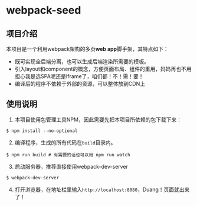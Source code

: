 # webpack-seed

## 项目介绍
本项目是一个利用webpack架构的多页**web app**脚手架，其特点如下：
- 既可实现全后端分离，也可以生成后端渲染所需要的模板。
- 引入layout和component的概念，方便页面布局、组件的重用，妈妈再也不用担心我是选SPA呢还是Iframe了，咱们都！不！需！要！
- 编译后的程序不依赖于外部的资源，可以整体放到CDN上

## 使用说明

 1. 本项目使用包管理工具NPM，因此需要先把本项目所依赖的包下载下来：
```
$ npm install --no-optional
```

 2. 编译程序，生成的所有代码在`build`目录内。
```
$ npm run build # 有需要的话也可以用 npm run watch
```

 3. 启动服务器，推荐直接使用webpack-dev-server
```
$ webpack-dev-server
```

 4. 打开浏览器，在地址栏里输入`http://localhost:8080`，Duang！页面就出来了！